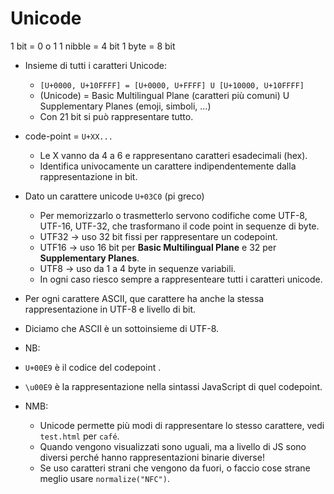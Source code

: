 # Unicode

1 bit = 0 o 1
1 nibble = 4 bit
1 byte = 8 bit

* Insieme di tutti i caratteri Unicode:
  * `[U+0000, U+10FFFF] = [U+0000, U+FFFF] U [U+10000, U+10FFFF]`
  * (Unicode) = Basic Multilingual Plane (caratteri più comuni) U Supplementary Planes (emoji, simboli, ...)
  * Con 21 bit si può rappresentare tutto.

* code-point = `U+XX...`
  * Le X vanno da 4 a 6 e rappresentano caratteri esadecimali (hex).
  * Identifica univocamente un carattere indipendentemente dalla rappresentazione in bit.

* Dato un carattere unicode `U+03C0` (pi greco) 
  * Per memorizzarlo o trasmetterlo servono codifiche come UTF-8, UTF-16, UTF-32, che trasformano il code point in sequenze di byte.
  * UTF32 -> uso 32 bit fissi per rappresentare un codepoint.
  * UTF16 -> uso 16 bit per __Basic Multilingual Plane__ e 32 per __Supplementary Planes__.
  * UTF8 -> uso da 1 a 4 byte in sequenze variabili.
  * In ogni caso riesco sempre a rappresenteare tutti i caratteri unicode.
* Per ogni carattere ASCII, que carattere ha anche la stessa rappresentazione in UTF-8 e livello di bit.
* Diciamo che ASCII è un sottoinsieme di UTF-8.

* NB:
 * `U+00E9` è il codice del codepoint .
 * `\u00E9` è la rappresentazione nella sintassi JavaScript di quel codepoint.

* NMB:
  * Unicode permette più modi di rappresentare lo stesso carattere, vedi `test.html` per `café`.
  * Quando vengono visualizzati sono uguali, ma a livello di JS sono diversi perché hanno rappresentazioni binarie diverse!
  * Se uso caratteri strani che vengono da fuori, o faccio cose strane meglio usare `normalize("NFC")`.